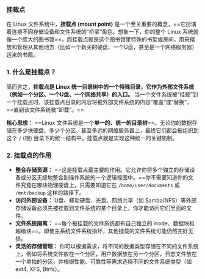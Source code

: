 ### 挂载点

在 Linux 文件系统中，**挂载点 (mount point)** 是一个至关重要的概念，==它扮演着连接不同存储设备和文件系统的“桥梁”角色。想象一下，你的整个 Linux 系统就像一个庞大的图书馆==，而挂载点就是这个图书馆里特殊的书架或房间，用来摆放和管理从其他地方（比如一个新买的硬盘、一个U盘，甚至是一个网络服务器）运来的书籍。

### 1. 什么是挂载点？

简而言之，**挂载点是 Linux 统一目录树中的一个特殊目录，它作为外部文件系统（例如一个分区、一个U盘、一个网络共享）的入口。** 当一个文件系统被“挂载”到一个挂载点时，该挂载点目录的内容将被外部文件系统的内容“覆盖”或“替换”，==直到该文件系统被“卸载”。==

**核心思想：** ==Linux 文件系统是一个**单一的、统一的目录树**==。无论你的数据存储在多少块硬盘、多少个分区、甚至多远的网络服务器上，最终它们都会被组织到这个 `/` (根) 目录下的统一结构中。挂载点就是实现这种统一的关键机制。

### 2. 挂载点的作用

- **整合存储资源：** ==这是挂载点最主要的作用。它允许你将多个独立的存储设备或分区无缝地整合到操作系统的一个逻辑视图中。==你不需要知道你的文件究竟在哪块物理硬盘上，只需要知道它在 `/home/user/documents` 或 `/mnt/backup` 这样的路径下。
- **访问外部设备：** U盘、移动硬盘、光盘、网络共享（如 Samba/NFS）等外部存储设备必须先被挂载到文件系统的某个目录上，你才能访问它们里面的文件。
- **文件系统隔离：** ==每个被挂载的文件系统都有自己独立的 inode、数据块和超级块==。即使主系统文件系统损坏，其他挂载的文件系统可能仍然完好无损。
- **灵活的存储管理：** 你可以根据需求，将不同的数据类型存储在不同的文件系统上，例如将系统文件放在一个分区，用户数据放在另一个分区，日志文件放在一个单独的分区，并根据性能、可靠性等需求选择不同的文件系统类型（如 ext4, XFS, Btrfs）。